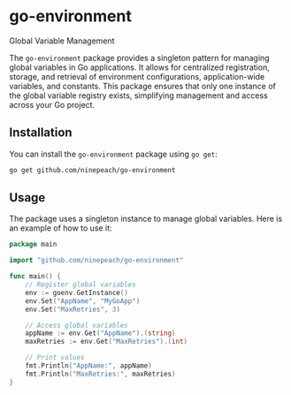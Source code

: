 # go-environment
Global Variable Management

The `go-environment` package provides a singleton pattern for managing global variables in Go applications. It allows for centralized registration, storage, and retrieval of environment configurations, application-wide variables, and constants. This package ensures that only one instance of the global variable registry exists, simplifying management and access across your Go project.

## Installation

You can install the `go-environment` package using `go get`:

```bash
go get github.com/ninepeach/go-environment

```

## Usage

The package uses a singleton instance to manage global variables. Here is an example of how to use it:

```go
package main

import "github.com/ninepeach/go-environment"

func main() {
    // Register global variables
    env := goenv.GetInstance()
    env.Set("AppName", "MyGoApp")
    env.Set("MaxRetries", 3)

    // Access global variables
    appName := env.Get("AppName").(string)
    maxRetries := env.Get("MaxRetries").(int)

    // Print values
    fmt.Println("AppName:", appName)
    fmt.Println("MaxRetries:", maxRetries)
}

```

